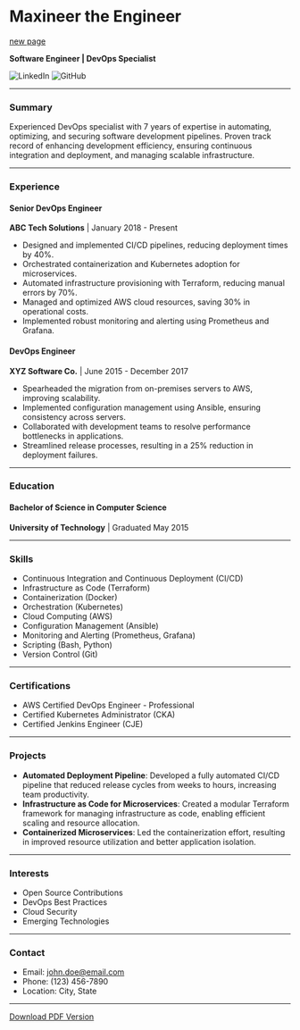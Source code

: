 # Maxineer the Engineer

[new page](newpage.md)

**Software Engineer | DevOps Specialist**

![LinkedIn](https://www.linkedin.com/in/johndoe)
![GitHub](https://github.com/johndoe)

---

### Summary
Experienced DevOps specialist with 7 years of expertise in automating, optimizing, and securing software development pipelines. Proven track record of enhancing development efficiency, ensuring continuous integration and deployment, and managing scalable infrastructure.

---

### Experience

#### Senior DevOps Engineer
**ABC Tech Solutions** | January 2018 - Present
- Designed and implemented CI/CD pipelines, reducing deployment times by 40%.
- Orchestrated containerization and Kubernetes adoption for microservices.
- Automated infrastructure provisioning with Terraform, reducing manual errors by 70%.
- Managed and optimized AWS cloud resources, saving 30% in operational costs.
- Implemented robust monitoring and alerting using Prometheus and Grafana.

#### DevOps Engineer
**XYZ Software Co.** | June 2015 - December 2017
- Spearheaded the migration from on-premises servers to AWS, improving scalability.
- Implemented configuration management using Ansible, ensuring consistency across servers.
- Collaborated with development teams to resolve performance bottlenecks in applications.
- Streamlined release processes, resulting in a 25% reduction in deployment failures.

---

### Education

#### Bachelor of Science in Computer Science
**University of Technology** | Graduated May 2015

---

### Skills
- Continuous Integration and Continuous Deployment (CI/CD)
- Infrastructure as Code (Terraform)
- Containerization (Docker)
- Orchestration (Kubernetes)
- Cloud Computing (AWS)
- Configuration Management (Ansible)
- Monitoring and Alerting (Prometheus, Grafana)
- Scripting (Bash, Python)
- Version Control (Git)

---

### Certifications
- AWS Certified DevOps Engineer - Professional
- Certified Kubernetes Administrator (CKA)
- Certified Jenkins Engineer (CJE)

---

### Projects
- **Automated Deployment Pipeline**: Developed a fully automated CI/CD pipeline that reduced release cycles from weeks to hours, increasing team productivity.
- **Infrastructure as Code for Microservices**: Created a modular Terraform framework for managing infrastructure as code, enabling efficient scaling and resource allocation.
- **Containerized Microservices**: Led the containerization effort, resulting in improved resource utilization and better application isolation.

---

### Interests
- Open Source Contributions
- DevOps Best Practices
- Cloud Security
- Emerging Technologies

---

### Contact
- Email: john.doe@email.com
- Phone: (123) 456-7890
- Location: City, State

---

[Download PDF Version](link-to-your-pdf-resume.pdf)
